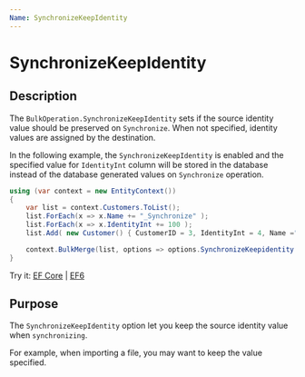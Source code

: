 ```yaml
---
Name: SynchronizeKeepIdentity
---
```


# SynchronizeKeepIdentity

## Description

The `BulkOperation.SynchronizeKeepIdentity` sets if the source identity value should be preserved on `Synchronize`. When not specified, identity values are assigned by the destination.

In the following example, the `SynchronizeKeepIdentity` is enabled and the specified value for `IdentityInt` column will be stored in the database instead of the database generated values on `Synchronize` operation.

```csharp
using (var context = new EntityContext())
{
    var list = context.Customers.ToList();
    list.ForEach(x => x.Name += "_Synchronize" );
    list.ForEach(x => x.IdentityInt += 100 );
    list.Add( new Customer() { CustomerID = 3, IdentityInt = 4, Name ="Customer_C" });

    context.BulkMerge(list, options => options.SynchronizeKeepidentity = true);
}
```
Try it: [EF Core](https://dotnetfiddle.net/z3gbGG) | [EF6](https://dotnetfiddle.net/JBYGfz)

## Purpose
The `SynchronizeKeepIdentity` option let you keep the source identity value when `synchronizing`.

For example, when importing a file, you may want to keep the value specified.
